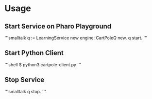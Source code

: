 # Usage
## Start Service on Pharo Playground
'''smalltalk
q := LearningService new engine: CartPoleQ new.
q start.
'''
## Start Python Client
'''shell
$ python3 cartpole-client.py
'''

## Stop Service
'''smalltalk
q stop.
'''
